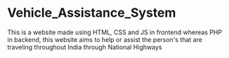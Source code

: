 # Vehicle_Assistance_System
This is a website made using HTML, CSS and JS in frontend whereas PHP in backend, this website aims to help or assist the person's that are traveling throughout India through National Highways
